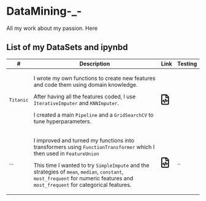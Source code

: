 # DataMining-_-
All my work about my passion. Here 



## List of my DataSets and ipynbd


\# | Description | Link | Testing
--- | --- | --- | ---
`Titanic` | <p>I wrote my own functions to create new features and code them using domain knowledge.</p> <p> After having all the features coded, I use `IterativeImputer` and `KNNImputer`. </p> <p> I created a main `Pipeline` and a `GridSearchCV` to tune hyperparameters. </p>|  <a href="https://nbviewer.jupyter.org/github/antirrabia/DataMining-_-/blob/main/notebooks/Titanic.ipynb"><img src="icons/nb.svg" width="20px" align="top" title="View code"></a> | 
... | <p>  I improved and turned my functions into transformers using `FunctionTransformer` which I then used in `FeatureUnion` </p> <p> This time I wanted to try `SimpleImpute` and the strategies of `mean`, `median`, `constant`, `most_frequent` for numeric features and `most_frequent` for categorical features. </p> | <a href="https://nbviewer.jupyter.org/github/antirrabia/DataMining-_-/blob/main/notebooks/Titanic_Lab.ipynb"><img src="icons/nb.svg" width="20px" align="top" title="View code"></a> | .. |